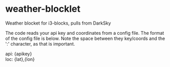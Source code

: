 # weather-blocklet
Weather blocket for i3-blocks, pulls from DarkSky

The code reads your api key and coordinates from a config file. The format of the config file is below. Note the space between they key/coords and the ':' character, as that is important.

api: {apikey}                                                                              
loc: {lat},{lon}
